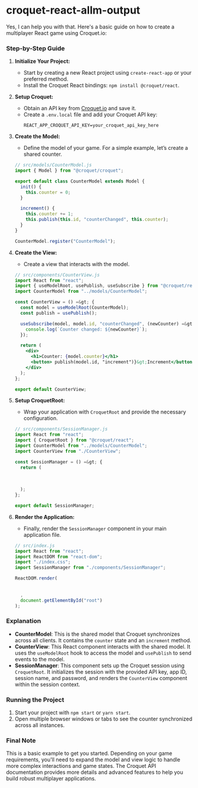 # croquet-react-allm-output

Yes, I can help you with that. Here's a basic guide on how to create a multiplayer React game using Croquet.io:

### Step-by-Step Guide

1. **Initialize Your Project:**
   - Start by creating a new React project using `create-react-app` or your preferred method.
   - Install the Croquet React bindings: `npm install @croquet/react`.

2. **Setup Croquet:**
   - Obtain an API key from [Croquet.io](https://croquet.io/keys) and save it.
   - Create a `.env.local` file and add your Croquet API key:
     ```env
     REACT_APP_CROQUET_API_KEY=your_croquet_api_key_here
     ```

3. **Create the Model:**
   - Define the model of your game. For a simple example, let’s create a shared counter.

   ```jsx
   // src/models/CounterModel.js
   import { Model } from "@croquet/croquet";

   export default class CounterModel extends Model {
     init() {
       this.counter = 0;
     }

     increment() {
       this.counter += 1;
       this.publish(this.id, "counterChanged", this.counter);
     }
   }

   CounterModel.register("CounterModel");
   ```

4. **Create the View:**
   - Create a view that interacts with the model.

   ```jsx
   // src/components/CounterView.js
   import React from "react";
   import { useModelRoot, usePublish, useSubscribe } from "@croquet/react";
   import CounterModel from "../models/CounterModel";

   const CounterView = () =&gt; {
     const model = useModelRoot(CounterModel);
     const publish = usePublish();

     useSubscribe(model, model.id, "counterChanged", (newCounter) =&gt; {
       console.log(`Counter changed: ${newCounter}`);
     });

     return (
       <div>
         <h1>Counter: {model.counter}</h1>
         <button> publish(model.id, "increment")}&gt;Increment</button>
       </div>
     );
   };

   export default CounterView;
   ```

5. **Setup CroquetRoot:**
   - Wrap your application with `CroquetRoot` and provide the necessary configuration.

   ```jsx
   // src/components/SessionManager.js
   import React from "react";
   import { CroquetRoot } from "@croquet/react";
   import CounterModel from "../models/CounterModel";
   import CounterView from "./CounterView";

   const SessionManager = () =&gt; {
     return (
       
         
       
     );
   };

   export default SessionManager;
   ```

6. **Render the Application:**
   - Finally, render the `SessionManager` component in your main application file.

   ```jsx
   // src/index.js
   import React from "react";
   import ReactDOM from "react-dom";
   import "./index.css";
   import SessionManager from "./components/SessionManager";

   ReactDOM.render(
     
       
     ,
     document.getElementById("root")
   );
   ```

### Explanation

- **CounterModel**: This is the shared model that Croquet synchronizes across all clients. It contains the `counter` state and an `increment` method.
- **CounterView**: This React component interacts with the shared model. It uses the `useModelRoot` hook to access the model and `usePublish` to send events to the model.
- **SessionManager**: This component sets up the Croquet session using `CroquetRoot`. It initializes the session with the provided API key, app ID, session name, and password, and renders the `CounterView` component within the session context.

### Running the Project

1. Start your project with `npm start` or `yarn start`.
2. Open multiple browser windows or tabs to see the counter synchronized across all instances.

### Final Note

This is a basic example to get you started. Depending on your game requirements, you'll need to expand the model and view logic to handle more complex interactions and game states. The Croquet API documentation provides more details and advanced features to help you build robust multiplayer applications.
